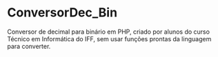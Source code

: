 # ConversorDec_Bin
Conversor de decimal para binário em PHP, criado por alunos do curso Técnico em Informática do IFF, sem usar funções prontas da linguagem para converter.
